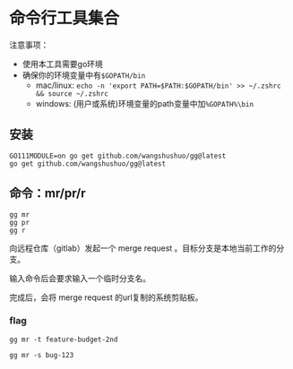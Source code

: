 # 命令行工具集合

注意事项：
- 使用本工具需要go环境
- 确保你的环境变量中有`$GOPATH/bin`
    - mac/linux: `echo -n 'export PATH=$PATH:$GOPATH/bin' >> ~/.zshrc && source ~/.zshrc`
    - windows: (用户或系统)环境变量的path变量中加`%GOPATH%\bin`

## 安装

```
GO111MODULE=on go get github.com/wangshushuo/gg@latest
go get github.com/wangshushuo/gg@latest
```

## 命令：mr/pr/r

```shell script
gg mr
gg pr
gg r
```
向远程仓库（gitlab）发起一个 merge request 。目标分支是本地当前工作的分支。

输入命令后会要求输入一个临时分支名。

完成后，会将 merge request 的url复制的系统剪贴板。

### flag

```
gg mr -t feature-budget-2nd

gg mr -s bug-123
```
